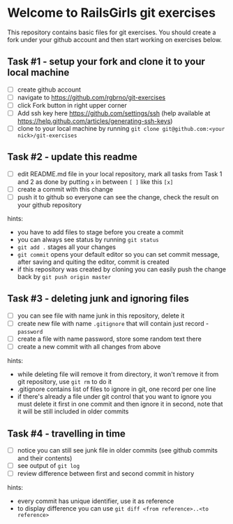 # Welcome to RailsGirls git exercises

This repository contains basic files for git exercises. You should create a fork under your github account and then start working on exercises below.

## Task #1 - setup your fork and clone it to your local machine

- [ ] create github account
- [ ] navigate to https://github.com/rgbrno/git-exercises
- [ ] click Fork button in right upper corner
- [ ] Add ssh key here https://github.com/settings/ssh (help available at https://help.github.com/articles/generating-ssh-keys)
- [ ] clone to your local machine by running `git clone git@github.com:<your nick>/git-exercises`

## Task #2 - update this readme

- [ ] edit README.md file in your local repository, mark all tasks from Task 1 and 2 as done by putting `x` in between `[ ]` like this `[x]`
- [ ] create a commit with this change
- [ ] push it to github so everyone can see the change, check the result on your github repository

hints:
* you have to add files to stage before you create a commit
* you can always see status by running `git status`
* `git add .` stages all your changes
* `git commit` opens your default editor so you can set commit message, after saving and quiting the editor, commit is created
* if this repository was created by cloning you can easily push the change back by `git push origin master`
## Task #3 - deleting junk and ignoring files

- [ ] you can see file with name junk in this repository, delete it
- [ ] create new file with name `.gitignore` that will contain just record - `password`
- [ ] create a file with name password, store some random text there
- [ ] create a new commit with all changes from above

hints:
* while deleting file will remove it from directory, it won't remove it from git repository, use `git rm` to do it
* .gitignore contains list of files to ignore in git, one record per one line
* if there's already a file under git control that you want to ignore you must delete it first in one commit and then ignore it in second, note that it will be still included in older commits

## Task #4 - travelling in time

- [ ] notice you can still see junk file in older commits (see github commits and their contents)
- [ ] see output of `git log`
- [ ] review difference between first and second commit in history

hints:
* every commit has unique identifier, use it as reference
* to display difference you can use `git diff <from reference>..<to reference>`


